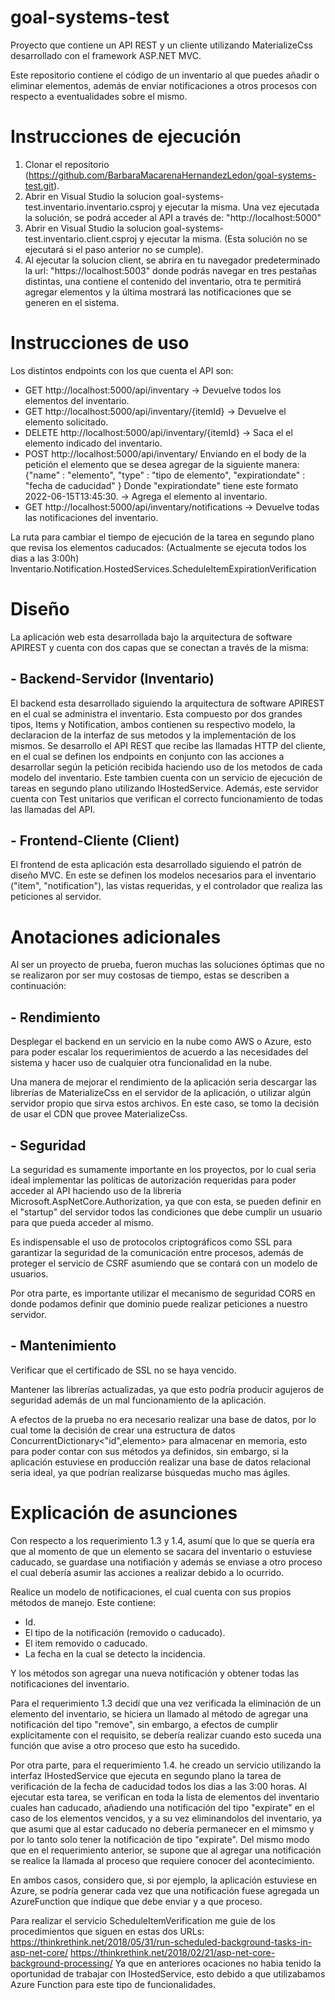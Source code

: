 # goal-systems-test
Proyecto que contiene un API REST y un cliente utilizando MaterializeCss desarrollado con el framework ASP.NET MVC.

Este repositorio contiene el código de un inventario al que puedes añadir o eliminar elementos, además de enviar notificaciones a otros procesos con respecto a eventualidades sobre el mismo.

# Instrucciones de ejecución
  1. Clonar el repositorio (https://github.com/BarbaraMacarenaHernandezLedon/goal-systems-test.git).
  2. Abrir en Visual Studio la solucion goal-systems-test.inventario.inventario.csproj y ejecutar la misma.
     Una vez ejecutada la solución, se podrá acceder al API a través de: "http://localhost:5000"
  3. Abrir en Visual Studio la solucion goal-systems-test.inventario.client.csproj y ejecutar la misma. (Esta solución no se ejecutará        si el paso anterior no se cumple).
  4. Al ejecutar la solucion client, se abrira en tu navegador predeterminado la url: "https://localhost:5003" donde podrás navegar en        tres pestañas distintas, una contiene el contenido del inventario, otra te permitirá agregar elementos y la última mostrará las          notificaciones que se generen en el sistema.

# Instrucciones de uso
  
  Los distintos endpoints con los que cuenta el API son:
  - GET http://localhost:5000/api/inventary -> Devuelve todos los elementos del inventario.
  - GET http://localhost:5000/api/inventary/{itemId} -> Devuelve el elemento solicitado.
  - DELETE http://localhost:5000/api/inventary/{itemId} -> Saca el el elemento indicado del inventario.
  - POST http://localhost:5000/api/inventary/ 
  Enviando en el body de la petición el elemento que se desea agregar de la siguiente manera:
    {"name" : "elemento",
    "type" : "tipo de elemento",
    "expirationdate" : "fecha de caducidad"
    }
    Donde "expirationdate" tiene este formato 2022-06-15T13:45:30.
  -> Agrega el elemento al inventario.
  - GET http://localhost:5000/api/inventary/notifications -> Devuelve todas las notificaciones del inventario.

  La ruta para cambiar el tiempo de ejecución de la tarea en segundo plano que revisa los elementos caducados:
  (Actualmente se ejecuta todos los dias a las 3:00h)
  Inventario.Notification.HostedServices.ScheduleItemExpirationVerification

# Diseño
La aplicación web esta desarrollada bajo la arquitectura de software APIREST y cuenta con dos capas que se conectan a través de la misma:
## - Backend-Servidor (Inventario)
 El backend esta desarrollado siguiendo la arquitectura de software APIREST en el cual se administra el inventario. Esta compuesto por dos grandes tipos, Items y Notification, ambos contienen su respectivo modelo, la declaracion de la interfaz de sus metodos y la implementación de los mismos.
 Se desarrollo el API REST que recibe las llamadas HTTP del cliente, en el cual se definen los endpoints en conjunto con las acciones a desarrollar según la petición recibida haciendo uso de los metodos de cada modelo del inventario.
 Este tambien cuenta con un servicio de ejecución de tareas en segundo plano utilizando IHostedService.
 Además, este servidor cuenta con Test unitarios que verifican el correcto funcionamiento de todas las llamadas del API.
 
## - Frontend-Cliente (Client)
 El frontend de esta aplicación esta desarrollado siguiendo el patrón de diseño MVC. En este se definen los modelos necesarios para el inventario ("item", "notification"), las vistas requeridas, y el controlador que realiza las peticiones al servidor.
 
# Anotaciones adicionales
Al ser un proyecto de prueba, fueron muchas las soluciones óptimas que no se realizaron por ser muy costosas de tiempo, estas se describen a continuación:

## - Rendimiento
  Desplegar el backend en un servicio en la nube como AWS o Azure, esto para poder escalar los requerimientos de acuerdo a las necesidades del sistema y hacer uso de cualquier otra funcionalidad en la nube.

  Una manera de mejorar el rendimiento de la aplicación seria descargar las librerías de MaterializeCss en el servidor de la aplicación, o utilizar algún servidor propio que sirva estos archivos. En este caso, se tomo la decisión de usar el CDN que provee MaterializeCss.

## - Seguridad
  La seguridad es sumamente importante en los proyectos, por lo cual seria ideal implementar las políticas de autorización requeridas para poder acceder al API haciendo uso de la libreria Microsoft.AspNetCore.Authorization, ya que con esta, se pueden definir en el "startup" del servidor todos las condiciones que debe cumplir un usuario para que pueda acceder al mismo.
  
   Es indispensable el uso de protocolos criptográficos como SSL para garantizar la seguridad de la comunicación entre procesos, además de proteger el servicio de CSRF asumiendo que se contará con un modelo de usuarios.
  
  Por otra parte, es importante utilizar el mecanismo de seguridad CORS en donde podamos definir que dominio puede realizar peticiones a nuestro servidor.
  
## - Mantenimiento
  Verificar que el certificado de SSL no se haya vencido.
  
  Mantener las librerías actualizadas, ya que esto podría producir agujeros de seguridad además de un mal funcionamiento de la aplicación.   
  
A efectos de la prueba no era necesario realizar una base de datos, por lo cual tome la decisión de crear una estructura de datos ConcurrentDictionary<"id",elemento> para almacenar en memoria, esto para poder contar con sus métodos ya definidos, sin embargo, si la aplicación estuviese en producción realizar una base de datos relacional seria ideal, ya que podrían realizarse búsquedas mucho mas ágiles.
      
# Explicación de asunciones

  Con respecto a los requerimiento 1.3 y 1.4, asumí que lo que se quería era que al momento de que un elemento se sacara del inventario o estuviese caducado, se guardase una notifiación y además se enviase a otro proceso el cual debería asumir las acciones a realizar debido a lo ocurrido. 
  
  Realice un modelo de notificaciones, el cual cuenta con sus propios métodos de manejo. Este contiene:
  - Id.
  - El tipo de la notificación (removido o caducado).
  - El item removido o caducado.
  - La fecha en la cual se detecto la incidencia.
  
  Y los métodos son agregar una nueva notificación y obtener todas las notificaciones del inventario.
  
  Para el requerimiento 1.3 decidí que una vez verificada la eliminación de un elemento del inventario, se hiciera un llamado al método de agregar una notificación del tipo "remove", sin embargo, a efectos de cumplir explicitamente con el requisito, se debería realizar cuando esto suceda una función que avise a otro proceso que esto ha sucedido. 

  Por otra parte, para el requerimiento 1.4. he creado un servicio utilizando la interfaz IHostedService que ejecuta en segundo plano la tarea de verificación de la fecha de caducidad todos los dias a las 3:00 horas. Al ejecutar esta tarea, se verifican en toda la lista de elementos del inventario cuales han caducado, añadiendo una notificación del tipo "expirate" en el caso de los elementos vencidos, y a su vez eliminandolos del inventario, ya que asumi que al estar caducado no debería permanecer en el mimsmo y por lo tanto solo tener la notificación de tipo "expirate". Del mismo modo que en el requerimiento anterior, se supone que al agregar una notificación se realice la llamada al proceso que requiere conocer del acontecimiento. 

  En ambos casos, considero que, si por ejemplo, la aplicación estuviese en Azure, se podría generar cada vez que una notificación fuese agregada un AzureFunction que indique que debe enviar y a que proceso.

  Para realizar el servicio ScheduleItemVerification me guie de los procedimientos que siguen en estas dos URLs:
  https://thinkrethink.net/2018/05/31/run-scheduled-background-tasks-in-asp-net-core/
  https://thinkrethink.net/2018/02/21/asp-net-core-background-processing/
  Ya que en anteriores ocaciones no habia tenido la oportunidad de trabajar con IHostedService, esto debido a que utilizabamos Azure Function para este tipo de funcionalidades.
